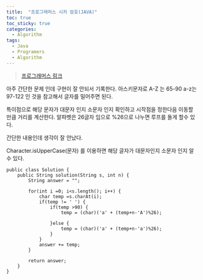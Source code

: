 ```yaml
---
title:  "프로그래머스 시저 암호(JAVA)"
toc: true
toc_sticky: true
categories:
  - Algorithm
tags:
  - Java
  - Programers
  - Algorithm
---
```


> [프로그래머스 링크](https://programmers.co.kr/learn/courses/30/lessons/12926) 



아주 간단한 문제 인데 구현이 잘 안되서 기록한다.
아스키문자로 A-Z 는 65-90 a-z는 97-122 인 것을 참고해서 글자를 밀어주면 된다.

특이점으로 해당 문자가 대문자 인지 소문자 인지 확인하고 시작점을 정한다음
이동할 만큼 거리를 계산한다. 알파벳은 26글자 임으로 %26으로 나누면 루프를 돌게 할수 있다.

간단한 내용인데 생각이 잘 안났다.

Character.isUpperCase(문자) 를 이용하면 해당 글자가 대문자인지 소문자 인지 알수 있다.

```
public class Solution {
    public String solution(String s, int n) {
        String answer = "";
        
        for(int i =0; i<s.length(); i++) {
        	char temp =s.charAt(i);
        	if(temp != ' ') {
        		if(temp >90) {
        			temp = (char)('a' + (temp+n-'A')%26);
        			
        		}else {
        			temp = (char)('a' + (temp+n-'a')%26);
        		}        		
        	}
        	answer += temp;
        }
        
        return answer;
    }
}
```
